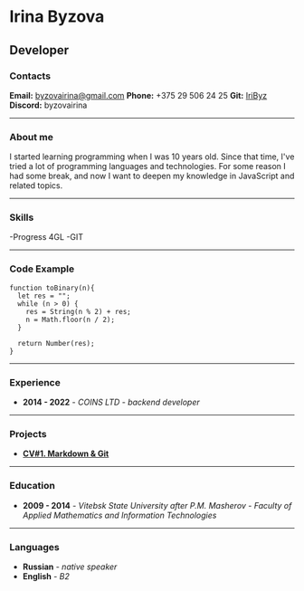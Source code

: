 # Irina Byzova
## Developer
### Contacts


**Email:** byzovairina@gmail.com
**Phone:** +375 29 506 24 25
**Git:**  [IriByz](https://github.com/IriByz)
**Discord:**  byzovairina

--- 
### About me
I started learning programming when I was 10 years old. Since that time, I've tried a lot of programming languages and technologies.
For some reason I had some break, and now I want to deepen my knowledge in JavaScript and related topics.

---
### Skills
-Progress 4GL
-GIT

---
### Code Example
```
function toBinary(n){
  let res = "";
  while (n > 0) {
    res = String(n % 2) + res;
    n = Math.floor(n / 2);
  }
  
  return Number(res);
}
```

---
### Experience
-  **2014 - 2022** - _COINS LTD - backend developer_

---

### Projects
-  **[CV#1. Markdown & Git](https://iribyz.github.io/rsschool-cv/cv)**

--- 
### Education
- **2009 - 2014** - _Vitebsk State University after P.M. Masherov  -  Faculty of Applied Mathematics and Information Technologies_

--- 
### Languages
-  **Russian** - _native speaker_
-  **English** - _B2_